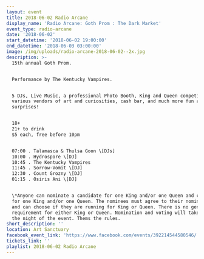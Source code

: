 ```yaml
---
layout: event
title: 2018-06-02 Radio Arcane
display_name: 'Radio Arcane: Goth Prom : The Dark Market'
event_type: radio-arcane
date: '2018-06-02'
start_datetime: '2018-06-02 19:00:00'
end_datetime: '2018-06-03 03:00:00'
image: /img/uploads/radio-arcane-2018-06-02--2x.jpg
description: >-
  15th annual Goth Prom.


  Performance by The Kentucky Vampires.  


  5 DJs, Live Music, a professional Photo Booth, King and Queen competition*,
  various vendors of art and curiosities, cash bar, and much more fun and
  surprises!


  18+
  21+ to drink
  $5 each, free before 10pm


  07:00 . Talamasca & Thulsa Goon \[DJs]
  10:00 . Hydrospore \[DJ]
  10:45 . The Kentucky Vampires
  11:45 . Sorrow-Vomit \[DJ]
  12:30 . Count Grozny \[DJ]
  01:15 . Osiris Ani \[DJ]


  \*Anyone can nominate a candidate for one King and/or one Queen and can vote
  for one King and/or one Queen. The nominees must agree to their nomination,
  and can choose if they are running for King or Queen. There is no gender
  requirement for either King or Queen. Nomination and voting will take place
  the night of the event. Thems the rules.
short_description: ''
location: Art Sanctuary
facebook_event_link: 'https://www.facebook.com/events/392214544580546/'
tickets_link: ''
playlist: 2018-06-02 Radio Arcane
---
```

